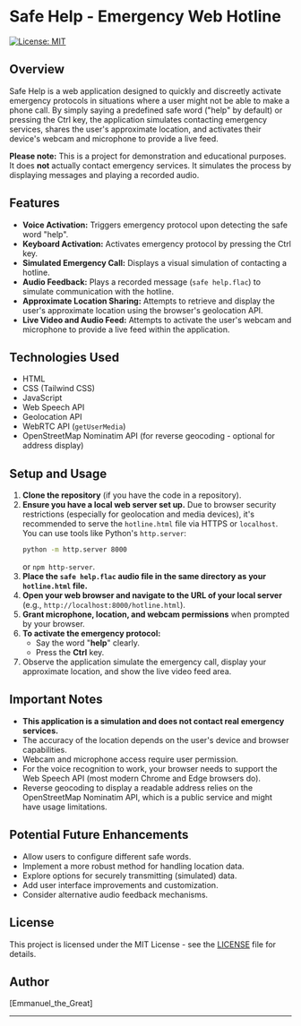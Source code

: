 # Safe Help - Emergency Web Hotline

[![License: MIT](https://img.shields.io/badge/License-MIT-yellow.svg)](https://opensource.org/licenses/MIT)

## Overview

Safe Help is a web application designed to quickly and discreetly activate emergency protocols in situations where a user might not be able to make a phone call. By simply saying a predefined safe word ("help" by default) or pressing the Ctrl key, the application simulates contacting emergency services, shares the user's approximate location, and activates their device's webcam and microphone to provide a live feed.

**Please note:** This is a project for demonstration and educational purposes. It does **not** actually contact emergency services. It simulates the process by displaying messages and playing a recorded audio.

## Features

* **Voice Activation:** Triggers emergency protocol upon detecting the safe word "help".
* **Keyboard Activation:** Activates emergency protocol by pressing the Ctrl key.
* **Simulated Emergency Call:** Displays a visual simulation of contacting a hotline.
* **Audio Feedback:** Plays a recorded message (`safe help.flac`) to simulate communication with the hotline.
* **Approximate Location Sharing:** Attempts to retrieve and display the user's approximate location using the browser's geolocation API.
* **Live Video and Audio Feed:** Attempts to activate the user's webcam and microphone to provide a live feed within the application.

## Technologies Used

* HTML
* CSS (Tailwind CSS)
* JavaScript
* Web Speech API
* Geolocation API
* WebRTC API (`getUserMedia`)
* OpenStreetMap Nominatim API (for reverse geocoding - optional for address display)

## Setup and Usage

1.  **Clone the repository** (if you have the code in a repository).
2.  **Ensure you have a local web server set up.** Due to browser security restrictions (especially for geolocation and media devices), it's recommended to serve the `hotline.html` file via HTTPS or `localhost`. You can use tools like Python's `http.server`:
    ```bash
    python -m http.server 8000
    ```
    or `npm http-server`.
3.  **Place the `safe help.flac` audio file in the same directory as your `hotline.html` file.**
4.  **Open your web browser and navigate to the URL of your local server** (e.g., `http://localhost:8000/hotline.html`).
5.  **Grant microphone, location, and webcam permissions** when prompted by your browser.
6.  **To activate the emergency protocol:**
    * Say the word "**help**" clearly.
    * Press the **Ctrl** key.
7.  Observe the application simulate the emergency call, display your approximate location, and show the live video feed area.

## Important Notes

* **This application is a simulation and does not contact real emergency services.**
* The accuracy of the location depends on the user's device and browser capabilities.
* Webcam and microphone access require user permission.
* For the voice recognition to work, your browser needs to support the Web Speech API (most modern Chrome and Edge browsers do).
* Reverse geocoding to display a readable address relies on the OpenStreetMap Nominatim API, which is a public service and might have usage limitations.

## Potential Future Enhancements

* Allow users to configure different safe words.
* Implement a more robust method for handling location data.
* Explore options for securely transmitting (simulated) data.
* Add user interface improvements and customization.
* Consider alternative audio feedback mechanisms.

## License

This project is licensed under the MIT License - see the [LICENSE](LICENSE) file for details.

## Author

[Emmanuel_the_Great]

---
